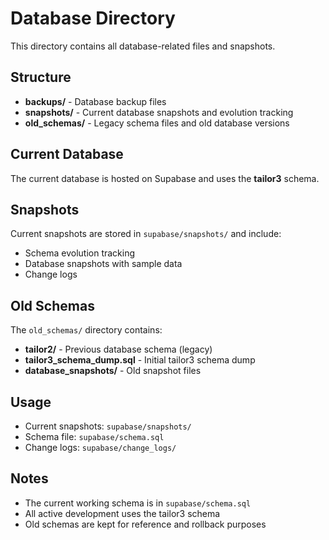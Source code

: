 # Database Directory

This directory contains all database-related files and snapshots.

## Structure

- **backups/** - Database backup files
- **snapshots/** - Current database snapshots and evolution tracking
- **old_schemas/** - Legacy schema files and old database versions

## Current Database

The current database is hosted on Supabase and uses the **tailor3** schema.

## Snapshots

Current snapshots are stored in `supabase/snapshots/` and include:
- Schema evolution tracking
- Database snapshots with sample data
- Change logs

## Old Schemas

The `old_schemas/` directory contains:
- **tailor2/** - Previous database schema (legacy)
- **tailor3_schema_dump.sql** - Initial tailor3 schema dump
- **database_snapshots/** - Old snapshot files

## Usage

- Current snapshots: `supabase/snapshots/`
- Schema file: `supabase/schema.sql`
- Change logs: `supabase/change_logs/`

## Notes

- The current working schema is in `supabase/schema.sql`
- All active development uses the tailor3 schema
- Old schemas are kept for reference and rollback purposes 
